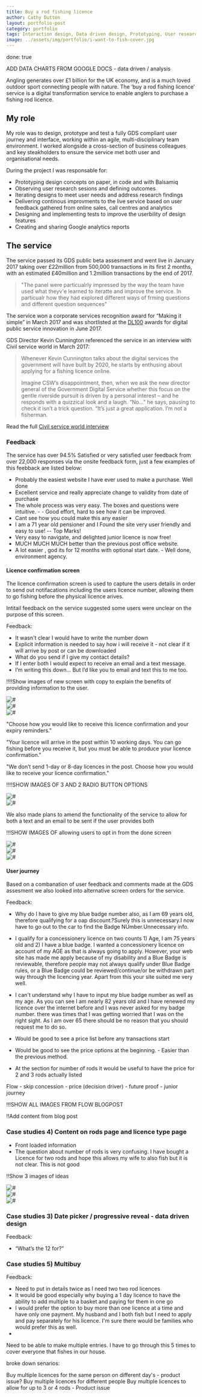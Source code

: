 ```yaml
---
title: Buy a rod fishing licence
author: Cathy Dutton
layout: portfolio-post
category: portfolio
tags: Interaction design, Data driven design, Prototyping, User research, Front end develoment
image: ../assets/img/portfolio/i-want-to-fish-cover.jpg
---
```


done: true


ADD DATA CHARTS FROM GOOGLE DOCS - data driven / analysis


<p class="highlight-quote">
Angling generates over £1 billion for the UK economy, and is a much loved outdoor sport connecting people with nature. The ‘buy a rod fishing licence’ service is a digital transformation service to enable anglers to purchase a fishing rod licence.
</p>

<h2 class="heading">My role</h2>
My role was to design, prototype and test a fully GDS compliant user journey and interface, working within an agile, multi-disciplinary team environment. I worked alongside a cross-section of business colleagues and key steakholders to ensure the service met both user and organisational needs.

During the project I was responsable for:

* Prototyping design concepts on paper, in code and with Balsamiq
* Observing user research sesions and defining outcomes
* Iterating designs to meet user needs and address research findings
* Delivering continous improvments to the live service based on user feedback gathered from online sales, call centres and analytics
* Designing and implementing tests to improve the userbility of design features
* Creating and sharing Google analytics reports


<h2 class="heading">The service</h2>
The service passed its GDS public beta assesment and went live in January 2017 taking over £22million from 500,000 transactions in its first 2 months, with an estimated £40million and 1.2million transactions by the end of 2017. 
 
<blockquote>
"The panel were particualrly impressed by the way the team have used what theyv'e learned to iteratte and improve the service. In particualr how they had explored different ways of frming questions and different question sequences"
</blockquote> 

The service won a corporate services recognition award for “Making it simple” in March 2017 and was shortlisted at the <a href="http://www.digileaders100.com/" title="DL100 awards" targe="_blank">DL100</a> awards for digital public service innovation in June 2017.

GDS Director Kevin Cunnington referenced the service in an interview with Civil service world in March 2017:

<blockquote>
Whenever Kevin Cunnington talks about the digital services the government will have built by 2020, he starts by enthusing about applying for a fishing licence online.

Imagine CSW’s disappointment, then, when we ask the new director general of the Government Digital Service whether this focus on the gentle riverside pursuit is driven by a personal interest – and he responds with a quizzical look and a laugh. “No...” he says, pausing to check it isn’t a trick question. “It’s just a great application. I’m not a fisherman.
</blockquote>

Read the full <a href="http://www.civilserviceworld.com/articles/interview/interview-gds-leader-kevin-cunnington-whitehall-self-help-groups-spend-controls" title="Interview: GDS leader Kevin Cunnington - Civil service world" target="_blank">Civil service world interview</a>


<h3 class="heading">Feedback</h3>

The service has over 94.5% Satisfied or very satisfied user feedback from over 22,000 responses via the onsite feedback form, just a few examples of this feebback are listed below:

 - Probably the easiest website I have ever used to make a purchase. Well done
 - Excellent service and really appreciate change to validity from date of purchase
 - The whole process was very easy. The boxes and questions were intuitive. -  - Good effort, hard to see how it can be improved.
 - Cant see how you could make this any easier
 - I am a 71 year old pensioner and I Found the site very user friendly and easy to use!  --   Top Marks!
 - Very easy to navigate, and delighted junior licence is now free!
 - MUCH MUCH MUCH better than the previous post office website.
 - A lot easier , god its for 12 months with optional start date. - Well done, environment agency.

 
<h4 class="heading">Licence confirmation screen</h4>
The licence confirmation screen is used to capture the users details in order to send out notifacations including the users licence number, allowing them to go fishing before the physical licence arives.

Intitail feedback on the service suggested some users were unclear on the purpose of this screen.

Feedback:

 * It wasn't clear I would have to write the number down
 * Explicit information is needed to say how i will receive it - not clear if it will arrive by post or can be downloaded
 * What do you send if I give my contact details?
 * If I enter both I would expect to receive an email and a text message.
 * I’m writing this down… But I’d like you to email and text this to me too.

!!!!Show images of new screen with copy to explain the benefits of providing information to the user.

<section class="portfolio-images">
<div class="portfolio-piece-wrapper-three">
    <div class="portfolio-piece">
        <img src="../assets/img/portfolio/fishing-licence/confirmation-screen-one.jpg" class="portfolio-piece__img"  alt="#">
    </div>
</div>
<div class="portfolio-piece-wrapper-three">
    <div class="portfolio-piece">
        <img src="../assets/img/portfolio/fishing-licence/confirmation-screen-two.jpg" class="portfolio-piece__img"  alt="#">
    </div>
</div>
<div class="portfolio-piece-wrapper-three">
    <div class="portfolio-piece">
        <img src="../assets/img/portfolio/fishing-licence/confirmation-screen-five.jpg" class="portfolio-piece__img"  alt="#">
    </div>
</div>
</section>

"Choose how you would like to receive this licence confirmation and your expiry reminders."

"Your licence will arrive in the post within 10 working days. You can go fishing before you receive it, but you must be able to produce your licence confirmation."

"We don’t send 1-day or 8-day licences in the post. Choose how you would like to receive your licence confirmation."

!!!!SHOW IMAGES OF 3 AND 2 RADIO BUTTON OPTIONS

<section class="portfolio-images">
<div class="portfolio-piece-wrapper">
    <div class="portfolio-piece">
        <img src="../assets/img/portfolio/fishing-licence/confirmation-screen-three.jpg" class="portfolio-piece__img"  alt="#">
    </div>
</div>
<div class="portfolio-piece-wrapper">
    <div class="portfolio-piece">
        <img src="../assets/img/portfolio/fishing-licence/confirmation-screen-four.jpg" class="portfolio-piece__img"  alt="#">
    </div>
</div>
</section>


We also made plans to amend the functionality of the service to allow for both a text and an email to be sent if the user provides both

!!!SHOW IMAGES OF allowing users to opt in from the done screen



<section class="portfolio-images">
<div class="portfolio-piece-wrapper-three">
    <div class="portfolio-piece">
        <img src="../assets/img/portfolio/fishing-licence/confirmation-screen-six.jpg" class="portfolio-piece__img"  alt="#">
    </div>
</div>
<div class="portfolio-piece-wrapper-three">
    <div class="portfolio-piece">
        <img src="../assets/img/portfolio/fishing-licence/confirmation-screen-seven.jpg" class="portfolio-piece__img"  alt="#">
    </div>
</div>
<div class="portfolio-piece-wrapper-three">
    <div class="portfolio-piece">
        <img src="../assets/img/portfolio/fishing-licence/confirmation-screen-eight.jpg" class="portfolio-piece__img"  alt="#">
    </div>
</div>
</section>




<h4 class="heading">User journey</h4>
Based on a combanation of user feedback and comments made at the GDS assesment we also looked into alternative screen orders for the service.

Feedback:

* Why do I have to give my blue badge number also, as I am 69 years old, therefore qualifying for a oap discount.?Surely this is unnecessary.I now have to go out to the car to find the Badge NUmber.Unnecessary info.
* I qualify for a concessionery licence on two counts 1) Age, I am 75 years old and 2) I have a blue badge. I wanted a concessionery licence on account of my AGE as that is always going to apply. However, your web site has made me apply because of my disability and a Blue Badge is reviewable, therefore people may not always qualify under Blue Badge rules, or a Blue Badge could be reviewed/continue/or be withdrawn part way through the licencing year.  Apart from this your site suited me very well.
* I can't understand why I have to input my blue badge number as well as my age. As you can see I am nearly 82 years old and I have renewed my licence over the internet before and I was never asked for my badge number. there was times that I was getting worried that I was on the right sight. As I am over 65 there should be no reason that you should request me to do so.

* Would be good to see a price list before any transactions start
* Would be good to see the price options at the beginning. - Easier than the previous method.
* At the section for number of rods it would be useful to have the price for 2 and 3 rods actually listed



Flow -  skip concession - price (decision driver) - future proof - junior journey

!!!SHOW ALL IMAGES FROM FLOW BLOGPOST

!!Add content from blog post




<h3 class="heading">Case studies 4) Content on rods page and licence type page</h3>

- Front loaded information
- The question about number of rods is very confusing. I have bought a Licence for two rods and hope this allows my wife to also fish but it is not clear. This is not good

!!Show 3 images of ideas

<section class="portfolio-images">
<div class="portfolio-piece-wrapper">
    <div class="portfolio-piece">
        <img src="../assets/img/portfolio/fishing-licence/rods-one.jpg" class="portfolio-piece__img"  alt="#">
    </div>
</div>
<div class="portfolio-piece-wrapper">
    <div class="portfolio-piece">
        <img src="../assets/img/portfolio/fishing-licence/rods-two.jpg" class="portfolio-piece__img"  alt="#">
    </div>
</div>
<div class="portfolio-piece-wrapper">
    <div class="portfolio-piece">
        <img src="../assets/img/portfolio/fishing-licence/rods-three.jpg" class="portfolio-piece__img"  alt="#">
    </div>
</div>
</section>


<h3 class="heading">Case studies 3) Date picker / progressive reveal - data driven design</h3>


Feedback:

 * “What’s the 12 for?”


<h3 class="heading">Case studies 5) Multibuy</h3>

Feedback:

 * Need to put in details twice as I need two two rod licences
 * It would be good especially why buying a 1 day licence to have the ability to add multiple to a basket and paying for them in one go
 * I would prefer the option to buy more than one licence at a time and have only one payment.  My husband and I both fish but I need to apply and pay separately for his licence.  I'm sure there would be families who would prefer this as well.
* 
Need to be able to make multiple entries. I have to go through this 5 times to cover everyone that fishes in our house.

broke down senarios:

Buy multiple licences for the same person on different day's - product issue?
Buy multiple licences for different people
Buy multiple licences to allow for up to 3 or 4 rods - Product issue





